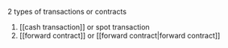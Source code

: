 2 types of transactions or contracts

1. [[cash transaction]] or spot transaction
2. [[forward contract]] or [[forward contract|forward contract]]


